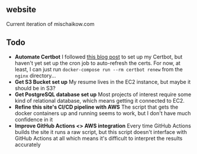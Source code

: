 ## website

Current iteration of mischaikow.com

## Todo

- **Automate Certbot** I followed [this blog post](https://mindsers.blog/en/post/https-using-nginx-certbot-docker/) to set up my Certbot, but haven't yet set up the cron job to auto-refresh the certs. For now, at least, I can just run `docker-compose run --rm certbot renew` from the `nginx` directory...
- **Get S3 Bucket set up** My resume lives in the EC2 instance, but maybe it should be in S3?
- **Get PostgreSQL database set up** Most projects of interest require some kind of relational database, which means getting it connected to EC2.
- **Refine this site's CI/CD pipeline with AWS** The script that gets the docker containers up and running seems to work, but I don't have much confidence in it
- **Improve GitHub Actions <> AWS integration** Every time GitHub Actions builds the site it runs a raw script, but this script doesn't interface with GitHub Actions at all which means it's difficult to interpret the results accurately
